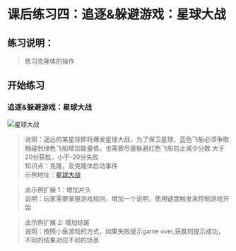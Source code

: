 # 课后练习四：追逐&躲避游戏：星球大战   

## 练习说明：
> 练习克隆体的操作

## 开始练习
### 追逐&躲避游戏：星球大战 
![星球大战](https://raw.githubusercontent.com/jellier/teachkidscratch/master/thumb/starWar.jpg)
 
> 说明：遥远的某星球即将爆发星球大战，为了保卫星球，蓝色飞船必须争取触碰到绿色飞船增加能量值，也需要尽量躲避红色飞船防止减少分数
        大于20分获胜，小于-20分失败   
> 知识点：克隆，及克隆体启动事件    
> 示例地址：[星球大战](https://scratch.mit.edu/projects/322995930/editor)

> 此示例扩展 1：增加片头  
> 说明：玩家需要掌握游戏规则，增加一个说明，使用键盘触发来控制游戏开始

> 此示例扩展 2: 增加结尾  
> 说明：按照小鱼游戏的方式，如果失败提示game over,获胜则提示成功，不同的结果对应不同的场景